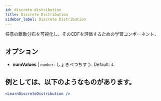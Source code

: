 ```yaml
---
id: discrete-distribution
title: Discrete Distribution
sidebar_label: Discrete Distribution
---
```


任意の離散分布を可視化し，そのCDFを評価するための学習コンポーネント．

## オプション

* __numValues__ | `number`: しょきべつちすう. Default: `4`.


## 例としては、以下のようなものがあります。

```jsx live
<LearnDiscreteDistribution />
```

